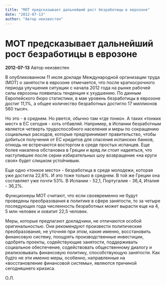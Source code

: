 ```yaml
---
title: "МОТ предсказывает дальнейший рост безработицы в еврозоне"
date: "2012-07-13"
author: "Автор неизвестен"
---
```


# МОТ предсказывает дальнейший рост безработицы в еврозоне

**2012-07-13** Автор неизвестен

В опубликованном 11 июля докладе Международной организации труда (МОТ) о занятости в еврозоне отмечается, что после краткосрочного периода улучшения ситуации с начала 2012 года на рынке рабочей силы еврозоны появилась тенденция к ухудшению. По данным Европейского бюро статистики, в мае уровень безработицы в еврозоне достиг 11,1%, а общее количество безработных достигло 17 миллионов 560 тысяч.

Но это - в среднем. Но рвется, обычно там «где тонко». А таких «тонких мест» в ЕС сегодня - хоть отбавляй. Например, в Испании безработным является четверть трудоспособного населения и меры по сокращению социальных расходов, которые предпринимает правительство, чтобы добиться получения от ЕС кредитов для спасения испанских банков, отнюдь не встречаются восторгом в среде простых испанцев. Еще более накалена обстановка в Греции и вряд ли стоит надеяться, что наступившее после серии избирательных шоу возвращение «на круги своя» будет слишком устойчивым.

Еще одно «тонкое место» - безработица в среде молодежи, которая уже достигла 22,6%. И это тоже только в среднем. В той же Греции она составляет уже почти 53%. В Испании - 52,1, Португалия - 36,4, Италия - 36,2%.

Функционеры МОТ считают, что если своевременно не будут проведены преобразования в политике в сфере занятости, то за четыре последующих года численность безработных может вырасти еще на 4, 5 млн человек и охватит 22,5 человек.

Меры, которые предлагают докладчики, не отличаются особой оригинальностью. Они рекомендуют произвести политические преобразования, не уточняя при этом, какие именно, восстановить финансовую систему, поощрять производственные инвестиции, одобрять проекты, содействующие занятости, поддерживать социальное обеспечение, содействовать общественному диалогу и реализовывать финансовую политику, способствующую занятости. Как будто не эти именно меры, особенно, направленные на «восстановление финансовой системы», являются причиной сегодняшнего кризиса.

О.Л.